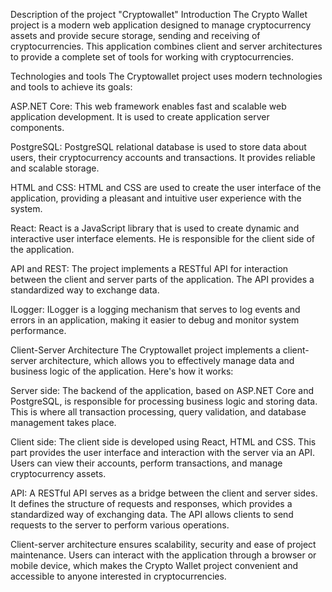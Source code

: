 Description of the project "Cryptowallet" Introduction The Crypto Wallet project is a modern web application designed to manage cryptocurrency assets and provide secure storage, sending and receiving of cryptocurrencies. This application combines client and server architectures to provide a complete set of tools for working with cryptocurrencies.

Technologies and tools The Cryptowallet project uses modern technologies and tools to achieve its goals:

ASP.NET Core: This web framework enables fast and scalable web application development. It is used to create application server components.

PostgreSQL: PostgreSQL relational database is used to store data about users, their cryptocurrency accounts and transactions. It provides reliable and scalable storage.

HTML and CSS: HTML and CSS are used to create the user interface of the application, providing a pleasant and intuitive user experience with the system.

React: React is a JavaScript library that is used to create dynamic and interactive user interface elements. He is responsible for the client side of the application.

API and REST: The project implements a RESTful API for interaction between the client and server parts of the application. The API provides a standardized way to exchange data.

ILogger: ILogger is a logging mechanism that serves to log events and errors in an application, making it easier to debug and monitor system performance.

Client-Server Architecture The Cryptowallet project implements a client-server architecture, which allows you to effectively manage data and business logic of the application. Here's how it works:

Server side: The backend of the application, based on ASP.NET Core and PostgreSQL, is responsible for processing business logic and storing data. This is where all transaction processing, query validation, and database management takes place.

Client side: The client side is developed using React, HTML and CSS. This part provides the user interface and interaction with the server via an API. Users can view their accounts, perform transactions, and manage cryptocurrency assets.

API: A RESTful API serves as a bridge between the client and server sides. It defines the structure of requests and responses, which provides a standardized way of exchanging data. The API allows clients to send requests to the server to perform various operations.

Client-server architecture ensures scalability, security and ease of project maintenance. Users can interact with the application through a browser or mobile device, which makes the Crypto Wallet project convenient and accessible to anyone interested in cryptocurrencies.
